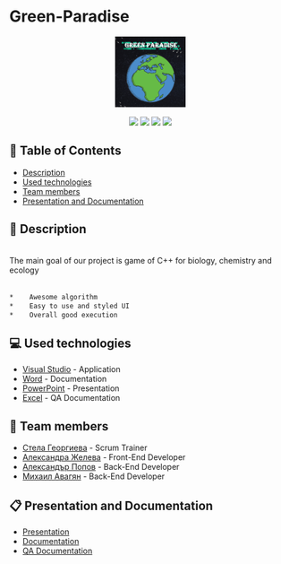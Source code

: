 # Green-Paradise
<p align="center">
  <a href=" rel="noopener">
  <img src="Images/gameLogo.png" alt="Logo" width=25% height=25%>
  </a>
</p>

<p align = "center">
   <img src = "https://img.shields.io/github/languages/count/SPGeorgieva21/Green-Paradise?style=flat">
   <img src = "https://img.shields.io/github/repo-size/SPGeorgieva21/Green-Paradise?style=flat">
   <img src = "https://img.shields.io/github/stars/SPGeorgieva21/Green-Paradise?style=social">
   <img src = "https://img.shields.io/github/contributors/SPGeorgieva21/Green-Paradise?style=flat">
</p>
	
## :pencil: Table of Contents
- [Description](#description)
- [Used technologies](#used_technologies)
- [Team members](#team_members)
- [Presentation and Documentation](#documentation)
	
## :book: Description <a name="description"></a>
<br>
 The main goal of our project is game of C++ for biology, chemistry and ecology
<br>
<br>

	*    Awesome algorithm 
	*    Easy to use and styled UI
	*    Overall good execution
	
## :computer: Used technologies <a name="used_technologies"></a>
- [Visual Studio](https://visualstudio.microsoft.com/) - Application
- [Word](https://www.microsoft.com/en-us/microsoft-365/word) - Documentation
- [PowerPoint](https://www.microsoft.com/en-us/microsoft-365/powerpoint) - Presentation
- [Excel](https://www.microsoft.com/en-us/microsoft-365/excel) - QA Documentation

## :busts_in_silhouette: Team members <a name="team_members"></a>
- [Стела Георгиева](https://github.com/SPGeorgieva21) - Scrum Trainer 
- [Александра Желева](https://github.com/AMZheleva21) - Front-End Developer
- [Александър Попов](https://github.com/ATPopov21) - Back-End Developer
- [Михаил Авагян](https://github.com/meavagyan21) - Back-End Developer

## :clipboard: Presentation and Documentation <a name="documentation"></a>
+ [Presentation](https://github.com/SPGeorgieva21/Green-Paradise/blob/main/Documents/Presentation.pptx)
+ [Documentation](https://github.com/SPGeorgieva21/Green-Paradise/blob/main/Documents/Documentation.docx)
+ [QA Documentation](https://github.com/SPGeorgieva21/Green-Paradise/blob/main/Documents/QA%20Documentation.xlsx)
